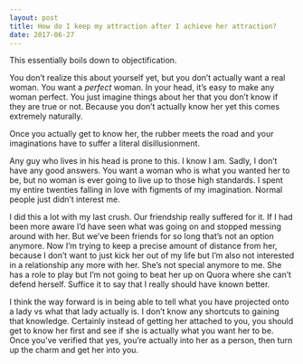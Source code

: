 ```yaml
---
layout: post
title: How do I keep my attraction after I achieve her attraction?
date: 2017-06-27
---
```


<p>This essentially boils down to objectification.</p><p>You don’t realize this about yourself yet, but you don’t actually want a real woman. You want a <i>perfect</i> woman. In your head, it’s easy to make any woman perfect. You just imagine things about her that you don’t know if they are true or not. Because you don’t actually know her yet this comes extremely naturally.</p><p>Once you actually get to know her, the rubber meets the road and your imaginations have to suffer a literal disillusionment.</p><p>Any guy who lives in his head is prone to this. I know I am. Sadly, I don’t have any good answers. You want a woman who is what you wanted her to be, but no woman is ever going to live up to those high standards. I spent my entire twenties falling in love with figments of my imagination. Normal people just didn’t interest me.</p><p>I did this a lot with my last crush. Our friendship really suffered for it. If I had been more aware I’d have seen what was going on and stopped messing around with her. But we’ve been friends for so long that’s not an option anymore. Now I’m trying to keep a precise amount of distance from her, because I don’t want to just kick her out of my life but I’m also not interested in a relationship any more with her. She’s not special anymore to me. She has a role to play but I’m not going to beat her up on Quora where she can’t defend herself. Suffice it to say that I really should have known better.</p><p>I think the way forward is in being able to tell what you have projected onto a lady vs what that lady actually is. I don’t know any shortcuts to gaining that knowledge. Certainly instead of getting her attached to you, you should get to know her first and see if she is actually what you want her to be. Once you’ve verified that yes, you’re actually into her as a person, then turn up the charm and get her into you.</p>
